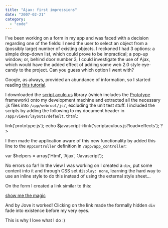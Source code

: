 ```yaml
---
title: "Ajax: first impressions"
date: "2007-02-21"
category:
  - "code"
---
```


I've been working on a form in my app and was faced with a decision regarding one of the fields: I need the user to select an object from a (possibly large) number of existing objects. I reckoned I had 3 options: a simple drop-down list, which could prove to be impractical; a pop-up window; or, behind door number 3, I could investigate the use of Ajax, which would have the added effect of adding some web 2.0 style eye-candy to the project. Can you guess which option I went with?

Google, as always, provided an abundance of information, so I started reading [this tutorial](http://grahambird.co.uk/cake/tutorials/ajax.php).

I downloaded the [script.aculo.us](http://script.aculo.us/) library (which includes the [Prototype](http://www.prototypejs.org/) framework) onto my development machine and extracted all the necessary .js files into `/app/webroot/js/`, excluding the unit test stuff. I included the scripts by adding the following to my document header in `/app/views/layouts/default.thtml`:

link('prototype.js');
echo $javascript->link('scriptaculous.js?load=effects');
?>

I then made the application aware of this new functionality by added this line to the `AppController` definition in `/app/app_controller`:

var $helpers = array('Html', 'Ajax', 'Javascript');

No errors so far! In the view I was working on I created a `div`, put some content into it and through CSS set `display: none`, learning the hard way to use an inline style to do this instead of using the external style sheet...

On the form I created a link similar to this:

[show me the magic](#)

And by Jove it worked! Clicking on the link made the formally hidden `div` fade into existence before my very eyes.

This is why I love what I do :)
